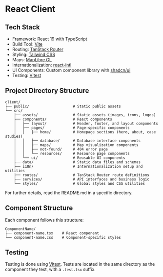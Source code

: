# React Client

## Tech Stack

- Framework: React 19 with TypeScript
- Build Tool: [Vite](https://vitejs.dev/)
- Routing: [TanStack Router](https://tanstack.com/router)
- Styling: [Tailwind CSS](https://tailwindcss.com/)
- Maps: [MapLibre GL](https://maplibre.org/)
- Internationalization: [react-intl](https://formatjs.io/docs/react-intl/)
- UI Components: Custom component library with [shadcn/ui](https://ui.shadcn.com/)
- Testing: [Vitest](https://vitest.dev/)

## Project Directory Structure
```
client/
├── public/                    # Static public assets
└── src/
    ├── assets/                # Static assets (images, icons, logos)
    ├── components/            # React components
    │   ├── layout/            # Header, footer, and layout components
    │   ├── pages/             # Page-specific components
    │   │   ├── home/          # Homepage sections (hero, about, case studies)
    │   │   ├── database/      # Database interface components
    │   │   ├── maps/          # Map visualization components
    │   │   ├── not-found/     # 404 error page
    │   │   └── resources/     # Resource page components
    │   └── ui/                # Reusable UI components
    ├── data/                  # Static data files and schemas
    ├── i18n/                  # Internationalization setup and utilities
    ├── routes/                # TanStack Router route definitions
    ├── services/              # API interfaces and business logic
    └── styles/                # Global styles and CSS utilities
```
For further details, read the README.md in a specific directory.

## Component Structure
Each component follows this structure:
```
ComponentName/
├── component-name.tsx    # React component
└── component-name.css    # Component-specific styles
```

## Testing
Testing is done using [Vitest](https://vitest.dev/). Tests are located in the same directory as the component they test, with a `.test.tsx` suffix.
